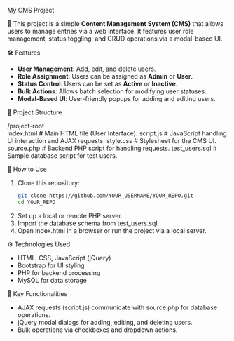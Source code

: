 My CMS Project

📌 This project is a simple **Content Management System (CMS)** that allows users to manage entries via a web interface. It features user role management, status toggling, and CRUD operations via a modal-based UI.

🛠️ Features
- **User Management**: Add, edit, and delete users.
- **Role Assignment**: Users can be assigned as **Admin** or **User**.
- **Status Control**: Users can be set as **Active** or **Inactive**.
- **Bulk Actions**: Allows batch selection for modifying user statuses.
- **Modal-Based UI**: User-friendly popups for adding and editing users.

📂 Project Structure

/project-root  
index.html # Main HTML file (User Interface). 
script.js # JavaScript handling UI interaction and AJAX requests. 
style.css # Stylesheet for the CMS UI. 
source.php # Backend PHP script for handling requests. 
test_users.sql # Sample database script for test users. 

🚀 How to Use
1. Clone this repository:
   ```sh
   git clone https://github.com/YOUR_USERNAME/YOUR_REPO.git
   cd YOUR_REPO
2. Set up a local or remote PHP server.
3. Import the database schema from test_users.sql.
4. Open index.html in a browser or run the project via a local server.

⚙️ Technologies Used
- HTML, CSS, JavaScript (jQuery)
- Bootstrap for UI styling
- PHP for backend processing
- MySQL for data storage

📌 Key Functionalities
- AJAX requests (script.js) communicate with source.php for database operations.
- jQuery modal dialogs for adding, editing, and deleting users.
- Bulk operations via checkboxes and dropdown actions.
